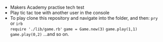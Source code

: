 * Makers Academy practise tech test
* Play tic tac toe with another user in the console
* To play clone this repository and navigate into the folder, and then:
`pry` or `irb`  
`require './lib/game.rb'`
`game = Game.new(3)`
`game.play(1,1)`
`game.play(0,2)`
...and so on.

